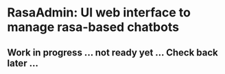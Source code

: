 # RasaAdmin: UI web interface to manage rasa-based chatbots

## Work in progress ... not ready yet ... Check back later ...

